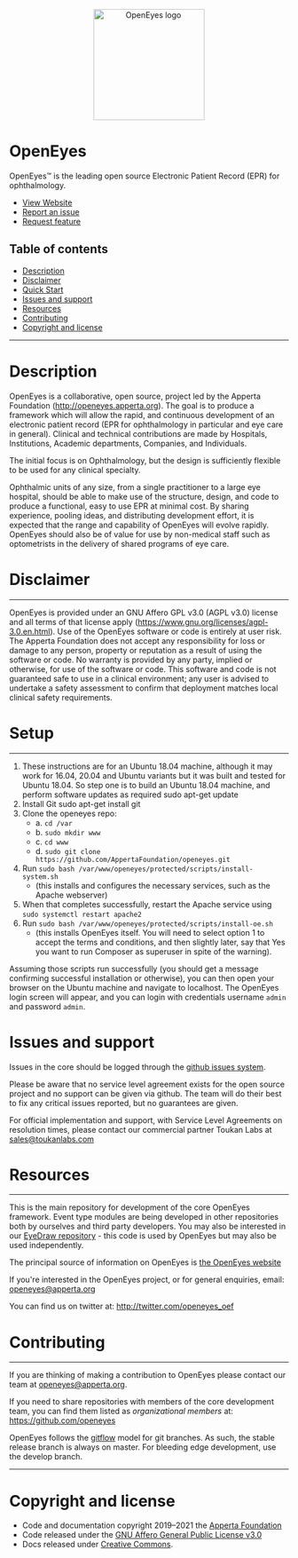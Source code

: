 <center><img src="https://raw.githubusercontent.com/openeyes/openeyes.github.io/master/img/logo.png" alt="OpenEyes logo" width="200" height="200"></center>


# OpenEyes

OpenEyes™ is the leading open source Electronic Patient Record (EPR) for ophthalmology.
  
- [View Website](https://openeyes.apperta.org/) 
- [Report an issue](https://github.com/AppertaFoundation/openeyes/issues/new)
- [Request feature](https://openeyes.apperta.org/)

## Table of contents

- [Description](#Description)
- [Disclaimer](#Disclaimer)
- [Quick Start](#Quick-Start)
- [Issues and support](#issues-and-support)
- [Resources](#Resources)
- [Contributing](#Contributing)
- [Copyright and license](#Copyright-and-license)


------------
# Description 
OpenEyes is a collaborative, open source, project led by the Apperta Foundation (http://openeyes.apperta.org). The goal is to produce a framework which will allow the rapid, and continuous development of an electronic patient record (EPR for ophthalmology in particular and eye care in general). Clinical and technical contributions are made by Hospitals, Institutions, Academic departments, Companies, and Individuals.

The initial focus is on Ophthalmology, but the design is sufficiently flexible to be used for any clinical specialty.

Ophthalmic units of any size, from a single practitioner to a large eye hospital, should be able to make use of the structure, design, and code to produce a functional, easy to use EPR at minimal cost. By sharing experience, pooling ideas, and distributing development effort, it is expected that the range and capability of OpenEyes will evolve rapidly. OpenEyes should also be of value for use by non-medical staff such as optometrists in the delivery of shared programs of eye care.

# Disclaimer
----------
OpenEyes is provided under an GNU Affero GPL v3.0  (AGPL v3.0)  license and all terms of that license apply (https://www.gnu.org/licenses/agpl-3.0.en.html). Use of the OpenEyes software or code is entirely at user risk. The Apperta Foundation does not accept any responsibility for loss or damage to any person, property or reputation as a result of using the software or code. No warranty is provided by any party, implied or otherwise, for use of the software or code.  This software and code is not guaranteed safe to use in a clinical environment; any user is advised to undertake a safety assessment to confirm that deployment matches local clinical safety requirements. 

# Setup
---------
1.	These instructions are for an Ubuntu 18.04 machine, although it may work for 16.04, 20.04 and Ubuntu variants but it was built and tested for Ubuntu 18.04. So step one is to build an Ubuntu 18.04 machine, and perform software updates as required sudo apt-get update
2.	Install Git sudo apt-get install git
3.	Clone the openeyes repo:
    - a.	`cd /var`
    - b.	`sudo mkdir www`
    - c.	`cd www`
    - d.	`sudo git clone https://github.com/AppertaFoundation/openeyes.git`
4.	Run `sudo bash /var/www/openeyes/protected/scripts/install-system.sh`
    - (this installs and configures the necessary services, such as the Apache webserver)
5.	When that completes successfully, restart the Apache service using `sudo systemctl restart apache2`
6. Run `sudo bash /var/www/openeyes/protected/scripts/install-oe.sh`
    - (this installs OpenEyes itself. You will need to select option 1 to accept the terms and conditions, and then slightly later, say that Yes you want to run Composer as superuser in spite of the warning).

Assuming those scripts run successfully (you should get a message confirming successful installation or otherwise), you can then open your browser on the Ubuntu machine and navigate to localhost. The OpenEyes login screen will appear, and you can login with credentials username `admin` and password `admin`.
    
# Issues and support

Issues in the core should be logged through the [github issues system](https://github.com/AppertaFoundation/openeyes/issues/new).  

Please be aware that no service level agreement exists for the open source project and no support can be given via github. The team will do their best to fix any critical issues reported, but no guarantees are given. 

For official implementation and support, with Service Level Agreements on resolution times, please contact our commercial partner Toukan Labs at <sales@toukanlabs.com>
    
# Resources
---------

This is the main repository for development of the core OpenEyes framework.  Event type modules are being developed in other repositories both by ourselves and third party developers.  You may also be interested in our [EyeDraw repository](https://github.com/appertafoundation/EyeDraw) - this code is used by OpenEyes but may also be used independently.

The principal source of information on OpenEyes is [the OpenEyes website](http://openeyes.apperta.org)

If you're interested in the OpenEyes project, or for general enquiries, email: <openeyes@apperta.org>

You can find us on twitter at: http://twitter.com/openeyes_oef

# Contributing
-----------------------------------

If you are thinking of making a contribution to OpenEyes please contact our team at <openeyes@apperta.org>. 

If you need to share repositories with members of the core development team, you can find them listed as _organizational members_ at: <https://github.com/openeyes>

OpenEyes follows the [gitflow](http://nvie.com/posts/a-successful-git-branching-model/) model for git branches. As such, the stable release branch is always on master. For bleeding edge development, use the develop branch.

-----------------------------------
# Copyright and license    
- Code and documentation copyright 2019–2021 the [Apperta Foundation](https://apperta.org/) 
- Code released under the [GNU Affero General Public License v3.0](https://github.com/AppertaFoundation/openeyes/blob/master/LICENSE)
- Docs released under [Creative Commons](https://creativecommons.org/licenses/by/3.0/).
